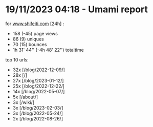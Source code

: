 # 19/11/2023 04:18 - Umami report
for www.shifeiti.com [24h] :

 - 158 (-45) page views
 - 86 (9) uniques
 - 70 (15) bounces
 - 1h 31' 44'' (-4h 48' 22'') totaltime


top 10 urls:
 - 32x [/blog/2022-12-09/]
 - 28x [/]
 - 27x [/blog/2023-01-12/]
 - 25x [/blog/2022-12-22/]
 - 14x [/blog/2022-05-07/]
 - 5x [/about/]
 - 3x [/wiki/]
 - 3x [/blog/2023-02-03/]
 - 3x [/blog/2022-05-24/]
 - 2x [/blog/2022-08-26/]


